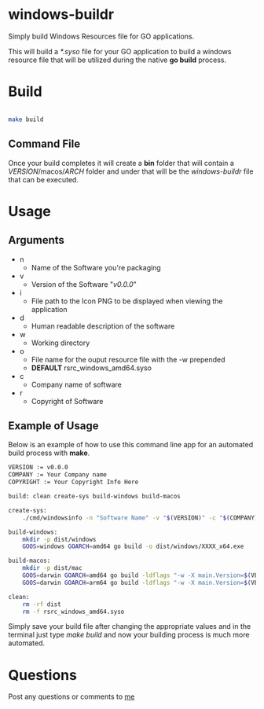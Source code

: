 # windows-buildr

Simply build Windows Resources file for GO applications.

This will build a _*.syso_ file for your GO application to build a windows resource file that will be utilized during the native __go build__ process. 

# Build

``` bash

make build

```

## Command File

Once your build completes it will create a __bin__ folder that will contain a _VERSION_/macos/_ARCH_ folder and under that will be the _windows-buildr_ file that can be executed.

# Usage

## Arguments

- n
  - Name of the Software you're packaging
- v
  - Version of the Software "_v0.0.0_"
- i
  - File path to the Icon PNG to be displayed when viewing the application
- d
  - Human readable description of the software
- w
  - Working directory
- o
  - File name for the ouput resource file with the -w prepended
  - __DEFAULT__ rsrc_windows_amd64.syso
- c
  - Company name of software
- r
  - Copyright of Software

## Example of Usage

Below is an example of how to use this command line app for an automated build process with __make__.

``` bash
VERSION := v0.0.0
COMPANY := Your Company name
COPYRIGHT := Your Copyright Info Here

build: clean create-sys build-windows build-macos

create-sys:
	./cmd/windowsinfo -n "Software Name" -v "$(VERSION)" -c "$(COMPANY)" -r "$(COPYRIGHT)" -w "/Users/username/Developer/project-name" -d "description of software being packaged" -i "theme/icon.png" 

build-windows:
	mkdir -p dist/windows
	GOOS=windows GOARCH=amd64 go build -o dist/windows/XXXX_x64.exe

build-macos:
	mkdir -p dist/mac
	GOOS=darwin GOARCH=amd64 go build -ldflags "-w -X main.Version=$(VERSION) -X main.Company=$(COMPANY)" -o dist/mac/XXXX_x64
	GOOS=darwin GOARCH=arm64 go build -ldflags "-w -X main.Version=$(VERSION) -X main.Company=$(COMPANY)" -o dist/mac/XXXX_arm64

clean:
	rm -rf dist
	rm -f rsrc_windows_amd64.syso

```

Simply save your build file after changing the appropriate values and in the terminal just type _make build_ and now your building process is much more automated.

# Questions

Post any questions or comments to [me](mailto:braddschick@duck.com)
